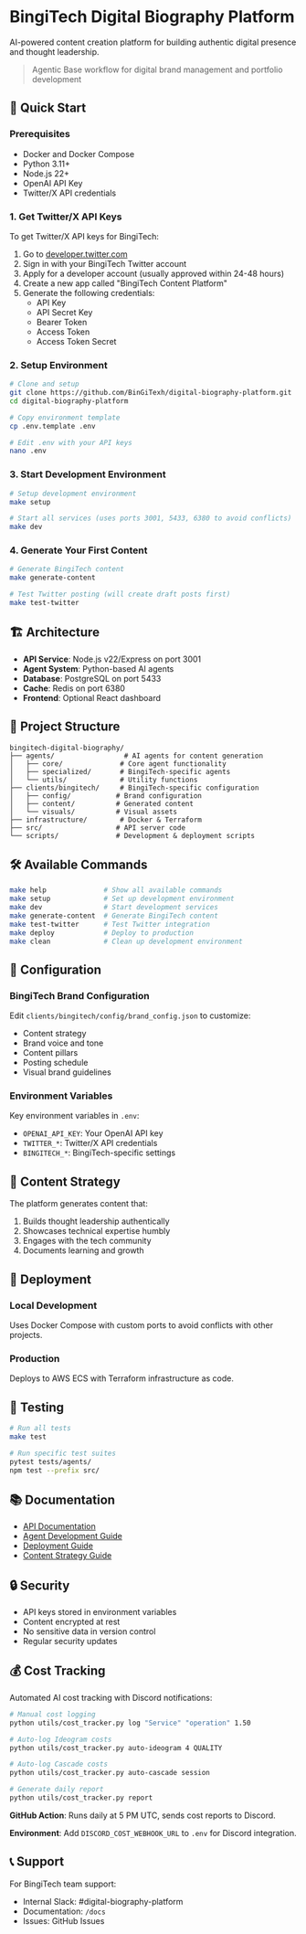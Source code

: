 # BingiTech Digital Biography Platform

AI-powered content creation platform for building authentic digital presence and thought leadership.

> Agentic Base workflow for digital brand management and portfolio development

## 🚀 Quick Start

### Prerequisites
- Docker and Docker Compose
- Python 3.11+
- Node.js 22+
- OpenAI API Key
- Twitter/X API credentials

### 1. Get Twitter/X API Keys

To get Twitter/X API keys for BingiTech:

1. Go to [developer.twitter.com](https://developer.twitter.com/)
2. Sign in with your BingiTech Twitter account
3. Apply for a developer account (usually approved within 24-48 hours)
4. Create a new app called "BingiTech Content Platform"
5. Generate the following credentials:
   - API Key
   - API Secret Key
   - Bearer Token
   - Access Token
   - Access Token Secret

### 2. Setup Environment

```bash
# Clone and setup
git clone https://github.com/BinGiTexh/digital-biography-platform.git
cd digital-biography-platform

# Copy environment template
cp .env.template .env

# Edit .env with your API keys
nano .env
```

### 3. Start Development Environment

```bash
# Setup development environment
make setup

# Start all services (uses ports 3001, 5433, 6380 to avoid conflicts)
make dev
```

### 4. Generate Your First Content

```bash
# Generate BingiTech content
make generate-content

# Test Twitter posting (will create draft posts first)
make test-twitter
```

## 🏗️ Architecture

- **API Service**: Node.js v22/Express on port 3001
- **Agent System**: Python-based AI agents
- **Database**: PostgreSQL on port 5433
- **Cache**: Redis on port 6380
- **Frontend**: Optional React dashboard

## 📁 Project Structure

```
bingitech-digital-biography/
├── agents/                 # AI agents for content generation
│   ├── core/              # Core agent functionality
│   ├── specialized/       # BingiTech-specific agents
│   └── utils/             # Utility functions
├── clients/bingitech/     # BingiTech-specific configuration
│   ├── config/           # Brand configuration
│   ├── content/          # Generated content
│   └── visuals/          # Visual assets
├── infrastructure/        # Docker & Terraform
├── src/                  # API server code
└── scripts/              # Development & deployment scripts
```

## 🛠️ Available Commands

```bash
make help              # Show all available commands
make setup             # Set up development environment
make dev               # Start development services
make generate-content  # Generate BingiTech content
make test-twitter      # Test Twitter integration
make deploy            # Deploy to production
make clean             # Clean up development environment
```

## 🔧 Configuration

### BingiTech Brand Configuration

Edit `clients/bingitech/config/brand_config.json` to customize:
- Content strategy
- Brand voice and tone
- Content pillars
- Posting schedule
- Visual brand guidelines

### Environment Variables

Key environment variables in `.env`:
- `OPENAI_API_KEY`: Your OpenAI API key
- `TWITTER_*`: Twitter/X API credentials
- `BINGITECH_*`: BingiTech-specific settings

## 📝 Content Strategy

The platform generates content that:
1. Builds thought leadership authentically
2. Showcases technical expertise humbly
3. Engages with the tech community
4. Documents learning and growth

## 🚢 Deployment

### Local Development
Uses Docker Compose with custom ports to avoid conflicts with other projects.

### Production
Deploys to AWS ECS with Terraform infrastructure as code.

## 🧪 Testing

```bash
# Run all tests
make test

# Run specific test suites
pytest tests/agents/
npm test --prefix src/
```

## 📚 Documentation

- [API Documentation](docs/api.md)
- [Agent Development Guide](docs/agents.md)
- [Deployment Guide](docs/deployment.md)
- [Content Strategy Guide](docs/content-strategy.md)

## 🔒 Security

- API keys stored in environment variables
- Content encrypted at rest
- No sensitive data in version control
- Regular security updates

## 💰 Cost Tracking

Automated AI cost tracking with Discord notifications:

```bash
# Manual cost logging
python utils/cost_tracker.py log "Service" "operation" 1.50

# Auto-log Ideogram costs
python utils/cost_tracker.py auto-ideogram 4 QUALITY

# Auto-log Cascade costs  
python utils/cost_tracker.py auto-cascade session

# Generate daily report
python utils/cost_tracker.py report
```

**GitHub Action**: Runs daily at 5 PM UTC, sends cost reports to Discord.

**Environment**: Add `DISCORD_COST_WEBHOOK_URL` to `.env` for Discord integration.

## 📞 Support

For BingiTech team support:
- Internal Slack: #digital-biography-platform
- Documentation: `/docs`
- Issues: GitHub Issues
